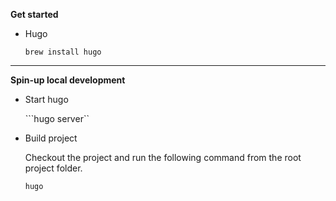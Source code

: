 **Get started**
    
- Hugo

    ```brew install hugo```
---

**Spin-up local development**
- Start hugo

    ```hugo server`` 

- Build project
    
    Checkout the project and run the following command from the root project folder. 

    ```hugo``` 
